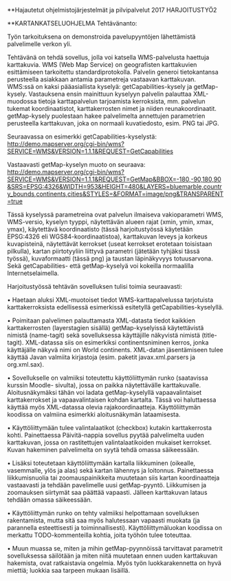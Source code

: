 **Hajautetut ohjelmistojärjestelmät ja pilvipalvelut 2017 HARJOITUSTYÖ2

**KARTANKATSELUOHJELMA Tehtävänanto:

Työn tarkoituksena on demonstroida pavelupyyntöjen lähettämistä palvelimelle verkon yli. 

Tehtävänä on tehdä sovellus, jolla voi katsella WMS-palvelusta haettuja karttakuvia. WMS (Web
Map Service) on geografisten karttakuvien esittämiseen tarkoitettu standardiprotokolla. Palvelin
generoi tietokantansa perusteella asiakkaan antamia parametreja vastaavan karttakuvan.
WMS:ssä on kaksi pääasiallista kyselyä: getCapabilities-kysely ja getMap-kysely. Vastauksena
ensin mainittuun kyselyyn palvelin palauttaa XML-muodossa tietoja karttapalvelun tarjoamista
kerroksista, mm. palvelun tukemat koordinaatistot, karttakerrosten nimet ja niiden
reunakoordinaatit. getMap-kysely puolestaan hakee palvelimelta annettujen parametrien perusteella
karttakuvan, joka on normaali kuvatiedosto, esim. PNG tai JPG.

Seuraavassa on esimerkki getCapabilities-kyselystä:
http://demo.mapserver.org/cgi-bin/wms?SERVICE=WMS&VERSION=1.1.1&REQUEST=GetCapabilities

Vastaavasti getMap-kyselyn muoto on seuraava:
http://demo.mapserver.org/cgi-bin/wms?SERVICE=WMS&VERSION=1.1.1&REQUEST=GetMap&BBOX=-180,-90,180,90&SRS=EPSG:4326&WIDTH=953&HEIGHT=480&LAYERS=bluemarble,country_bounds,continents,cities&STYLES=&FORMAT=image/png&TRANSPARENT=true

Tässä kyselyssä parametreina ovat palvelun ilmaiseva vakioparametri WMS, WMS-versio, kyselyn
tyyppi, näytettävän alueen rajat (xmin, ymin, xmax, ymax), käytettävä koordinaatisto (tässä
harjoitustyössä käytetään EPSG:4326 eli WGS84-koordinaatistoa), karttakuvan leveys ja korkeus
kuvapisteinä, näytettävät kerrokset (useat kerrokset erotetaan toisistaan pilkulla), kartan piirtotyyliin
liittyvä parametri (jätetään tyhjäksi tässä työssä), kuvaformaatti (tässä png) ja taustan läpinäkyvyys
totuusarvona. Sekä getCapabilities- että getMap-kyselyä voi kokeilla normaalilla Internetselaimella.

Harjoitustyössä tehtävän sovelluksen tulisi toimia seuraavasti:

• Haetaan aluksi XML-muotoiset tiedot WMS-karttapalvelussa tarjotuista karttakerroksista
edellisessä esimerkissä esitetyllä getCapabilities-kyselyllä.

• Poimitaan palvelimen palauttamasta XML-datasta tiedot kaikkien karttakerrosten (layerstagien
sisällä) getMap-kyselyissä käytettävistä nimistä (name-tagit) sekä sovelluksessa
käyttäjille näkyvistä nimistä (title-tagit). XML-datassa siis on esimerkiksi continentsniminen
kerros, jonka käyttäjälle näkyvä nimi on World continents. XML-datan
jäsentämiseen tulee käyttää Javan valmiita kirjastoja (esim. paketit javax.xml.parsers ja
org.xml.sax).

• Sovellukselle on valmiiksi toteutettu käyttöliittymän runko (saatavissa kurssin Moodle-
sivulta), jossa on paikka näytettävälle karttakuvalle. Aloitusnäkymäksi tähän voi ladata
getMap-kyselyllä vapaavalintaiset karttakerrokset ja vapaavalintaisen kohdan kartalta. Tässä
voi haluttaessa käyttää myös XML-datassa olevia rajakoordinaatteja. Käyttöliittymän
koodissa on valmiina esimerkki aloitusnäkymän lataamisesta.

• Käyttöliittymään tulee valintalaatikot (checkbox) kutakin karttakerrosta kohti. Painettaessa
Päivitä-nappia sovellus pyytää palvelimelta uuden karttakuvan, jossa on rastitettujen
valintalaatikoiden mukaiset kerrokset. Kuvan hakeminen palvelimelta on syytä tehdä
omassa säikeessään.

• Lisäksi toteutetaan käyttöliittymään kartalla liikkuminen (oikealle, vasemmalle, ylös ja alas)
sekä kartan lähennys ja loitonnus. Painettaessa liikkumisnuolia tai zoomauspainikkeita
muutetaan siis kartan koordinaatteja vastaavasti ja tehdään pavelimelle uusi getMap-pyyntö.
Liikkumisen ja zoomauksen siirtymät saa päättää vapaasti. Jälleen karttakuvan lataus
tehdään omassa säikeessään.

• Käyttöliittymän runko on tehty valmiiksi helpottamaan sovelluksen rakentamista, mutta sitä
saa myös halutessaan vapaasti muokata (ja parannella esteettisesti ja toiminnallisesti).
Käyttöliittymäluokan koodissa on merkattu TODO-kommenteilla kohtia, joita työhön tulee
toteuttaa.

• Muun muassa se, miten ja mihin getMap-pyynnöissä tarvittavat parametrit sovelluksessa
säilötään ja miten niitä muutetaan ennen uuden karttakuvan hakemista, ovat ratkaistavia
ongelmia. Myös työn luokkarakennetta on hyvä miettiä; luokkia saa tarpeen mukaan lisäillä.
